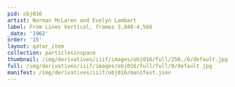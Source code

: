 ```yaml
---
pid: obj016
artist: Norman McLaren and Evelyn Lambart
label: From Lines Vertical, frames 3,840-4,560
_date: '1962'
order: '15'
layout: qatar_item
collection: particlesinspace
thumbnail: /img/derivatives/iiif/images/obj016/full/250,/0/default.jpg
full: /img/derivatives/iiif/images/obj016/full/full/0/default.jpg
manifest: /img/derivatives/iiif/obj016/manifest.json
---
```


